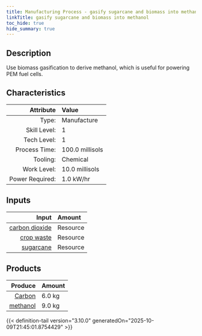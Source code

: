 ```yaml
---
title: Manufacturing Process - gasify sugarcane and biomass into methanol
linkTitle: gasify sugarcane and biomass into methanol
toc_hide: true
hide_summary: true
---
```

<!-- This is generated by the MarsSim HelpGenertor, do not edit. -->

## Description
Use biomass gasification to derive methanol, which is useful for powering PEM fuel cells.

## Characteristics

| Attribute      | Value |
|--------:|:------|
|Type:|Manufacture|
|Skill Level:|1|
|Tech Level:|1|
|Process Time:|100.0 millisols|
|Tooling:|Chemical|
|Work Level:|10.0 millisols|
|Power Required:|1.0 kW/hr|

## Inputs

| Input      | Amount |
|--------:|:------|
|[carbon dioxide](/docs/definitions/resource/carbon-dioxide)|Resource|5.0 kg|
|[crop waste](/docs/definitions/resource/crop-waste)|Resource|5.0 kg|
|[sugarcane](/docs/definitions/resource/sugarcane)|Resource|5.0 kg|

## Products


| Produce      | Amount |
|--------:|:------|
|[Carbon](/docs/definitions/resource/carbon)|6.0 kg|
|[methanol](/docs/definitions/resource/methanol)|9.0 kg|



{{< definition-tail version="3.10.0" generatedOn="2025-10-09T21:45:01.8754429" >}}



